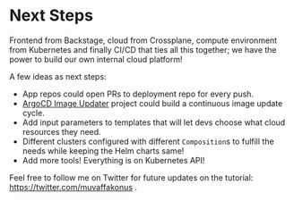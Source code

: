 # Next Steps

Frontend from Backstage, cloud from Crossplane, compute environment from
Kubernetes and finally CI/CD that ties all this together; we have the power to
build our own internal cloud platform!

A few ideas as next steps:
* App repos could open PRs to deployment repo for every push.
* [ArgoCD Image Updater][argocd-image-updater] project could build a continuous
  image update cycle.
* Add input parameters to templates that will let devs choose what cloud
  resources they need.
* Different clusters configured with different `Composition`s to fulfill the
  needs while keeping the Helm charts same!
* Add more tools! Everything is on Kubernetes API!

Feel free to follow me on Twitter for future updates on the tutorial:
https://twitter.com/muvaffakonus .

[argocd-image-updater]: https://argocd-image-updater.readthedocs.io/en/stable/